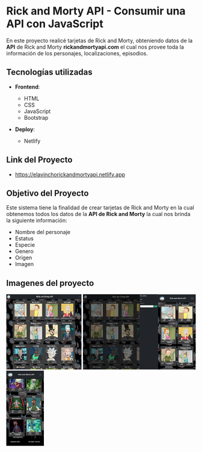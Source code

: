 # Rick and Morty API - Consumir una API con JavaScript

En este proyecto realicé tarjetas de Rick and Morty, obteniendo datos de la **API** de Rick and Morty **rickandmortyapi.com** el cual nos provee toda la información de los personajes, localizaciones, episodios.

## Tecnologías utilizadas

- **Frontend**:
  - HTML
  - CSS
  - JavaScript
  - Bootstrap

- **Deploy**:
  - Netlify

## Link del Proyecto
- https://elavinchorickandmortyapi.netlify.app
  
## Objetivo del Proyecto

Este sistema tiene la finalidad de crear tarjetas de Rick and Morty en la cual obtenemos todos los datos de la **API de Rick and Morty** la cual nos brinda la siguiente información:

- Nombre del personaje
- Estatus
- Especie
- Genero
- Origen
- Imagen

## Imagenes del proyecto

<img src="https://github.com/elavincho/rickandmortyapi/blob/master/img/Captura_de_pantalla_1.png" width="200" height="200" alt="img"/> <img src="https://github.com/elavincho/rickandmortyapi/blob/master/img/Captura_de_pantalla_2.png" width="200" height="200" alt="img"/><img src="https://github.com/elavincho/rickandmortyapi/blob/master/img/Captura_de_pantalla_3.png" width="100" height="200" alt="img"/><img src="https://github.com/elavincho/rickandmortyapi/blob/master/img/Captura_de_pantalla_4.png" width="100" height="200" alt="img"/>
